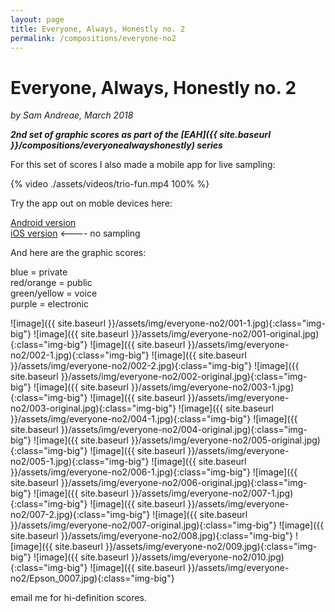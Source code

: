 ```yaml
---
layout: page
title: Everyone, Always, Honestly no. 2
permalink: /compositions/everyone-no2
---
```


# Everyone, Always, Honestly no. 2
*by Sam Andreae, March 2018*   

***2nd set of graphic scores as part of the [EAH]({{ site.baseurl }}/compositions/everyonealwayshonestly) series***

For this set of scores I also made a mobile app for live sampling:

{% video ./assets/videos/trio-fun.mp4 100% %}

Try the app out on moble devices here:  

[Android version](https://sandreae.github.io/triofun-android/index.html)  
[iOS version](https://sandreae.github.io/triofun-ios/index.html) <---- no sampling  

And here are the graphic scores:

blue = private  
red/orange = public  
green/yellow = voice  
purple = electronic  

![image]({{ site.baseurl }}/assets/img/everyone-no2/001-1.jpg){:class="img-big"}
![image]({{ site.baseurl }}/assets/img/everyone-no2/001-original.jpg){:class="img-big"}
![image]({{ site.baseurl }}/assets/img/everyone-no2/002-1.jpg){:class="img-big"}
![image]({{ site.baseurl }}/assets/img/everyone-no2/002-2.jpg){:class="img-big"}
![image]({{ site.baseurl }}/assets/img/everyone-no2/002-original.jpg){:class="img-big"}
![image]({{ site.baseurl }}/assets/img/everyone-no2/003-1.jpg){:class="img-big"}
![image]({{ site.baseurl }}/assets/img/everyone-no2/003-original.jpg){:class="img-big"}
![image]({{ site.baseurl }}/assets/img/everyone-no2/004-1.jpg){:class="img-big"}
![image]({{ site.baseurl }}/assets/img/everyone-no2/004-original.jpg){:class="img-big"}
![image]({{ site.baseurl }}/assets/img/everyone-no2/005-original.jpg){:class="img-big"}
![image]({{ site.baseurl }}/assets/img/everyone-no2/005-1.jpg){:class="img-big"}
![image]({{ site.baseurl }}/assets/img/everyone-no2/006-1.jpg){:class="img-big"}
![image]({{ site.baseurl }}/assets/img/everyone-no2/006-original.jpg){:class="img-big"}
![image]({{ site.baseurl }}/assets/img/everyone-no2/007-1.jpg){:class="img-big"}
![image]({{ site.baseurl }}/assets/img/everyone-no2/007-2.jpg){:class="img-big"}
![image]({{ site.baseurl }}/assets/img/everyone-no2/007-original.jpg){:class="img-big"}
![image]({{ site.baseurl }}/assets/img/everyone-no2/008.jpg){:class="img-big"}
![image]({{ site.baseurl }}/assets/img/everyone-no2/009.jpg){:class="img-big"}
![image]({{ site.baseurl }}/assets/img/everyone-no2/010.jpg){:class="img-big"}
![image]({{ site.baseurl }}/assets/img/everyone-no2/Epson_0007.jpg){:class="img-big"}

email me for hi-definition scores.